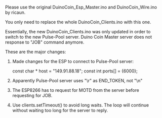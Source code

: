 Please use the original DuinoCoin_Esp_Master.ino and DuinoCoin_Wire.ino by ricaun.

You only need to replace the whole DuinoCoin_Clients.ino with this one.

Essentially, the new DuinoCoin_Clients.ino was only updated in order to switch to the new Pulse-Pool server. 
Duino Coin Master server does not response to "JOB" command anymore.

These are the major changes:

1. Made changes for the ESP to connect to Pulse-Pool server:

    const char * host = "149.91.88.18";
    const int ports[] = {6000};
    
2. Apparently Pulse-Pool server uses "\r" as END_TOKEN, not "\n"

3. The ESP8266 has to request for MOTD from the server before requesting for JOB.

4. Use clients.setTimeout() to avoid long waits. The loop will continue without waiting too long for the server to reply.
